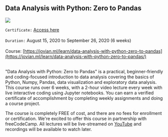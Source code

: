 ## Data Analysis with Python: Zero to Pandas

[![](https://github.com/masedos/Data-Analysis-with-Python-Zero-to-Pandas/logo.png)](https://www.linkedin.com/in/masedos/)


`Certificate:` [Access here](https://github.com/masedos/Data-Analysis-with-Python-Zero-to-Pandas/blob/master/certificate.pdf)
</br></br>
`Duration:` August 15, 2020 to September 26, 2020 (6 weeks)
</br></br>
Course: [https://jovian.ml/learn/data-analysis-with-python-zero-to-pandas](https://jovian.ml/learn/data-analysis-with-python-zero-to-pandas/)
</br></br>

"Data Analysis with Python: Zero to Pandas" is a practical, beginner-friendly and coding-focused introduction to data analysis covering the basics of Python, Numpy, Pandas, data visualization and exploratory data analysis. This course runs over 6 weeks, with a 2-hour video lecture every week with live interactive coding using Jupyter notebooks. You can earn a verified certificate of accomplishment by completing weekly assignments and doing a course project.

The course is completely FREE of cost, and there are no fees for enrollment or certification. We're excited to offer this course in partnership with freeCodeCamp. All lectures will be live-streamed on [YouTube](https://www.youtube.com/playlist?list=PLWKjhJtqVAblvI1i46ScbKV2jH1gdL7VQ) and recordings will be available to watch later.
